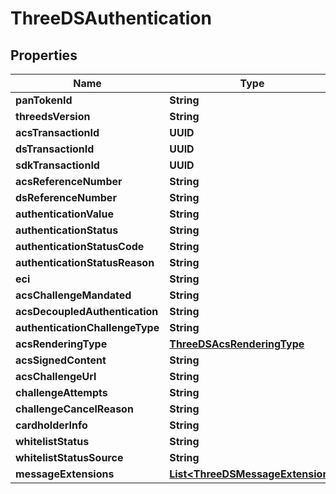 

# ThreeDSAuthentication


## Properties

| Name | Type | Description | Notes |
|------------ | ------------- | ------------- | -------------|
|**panTokenId** | **String** |  |  [optional] |
|**threedsVersion** | **String** |  |  [optional] |
|**acsTransactionId** | **UUID** |  |  [optional] |
|**dsTransactionId** | **UUID** |  |  [optional] |
|**sdkTransactionId** | **UUID** |  |  [optional] |
|**acsReferenceNumber** | **String** |  |  [optional] |
|**dsReferenceNumber** | **String** |  |  [optional] |
|**authenticationValue** | **String** |  |  [optional] |
|**authenticationStatus** | **String** |  |  [optional] |
|**authenticationStatusCode** | **String** |  |  [optional] |
|**authenticationStatusReason** | **String** |  |  [optional] |
|**eci** | **String** |  |  [optional] |
|**acsChallengeMandated** | **String** |  |  [optional] |
|**acsDecoupledAuthentication** | **String** |  |  [optional] |
|**authenticationChallengeType** | **String** |  |  [optional] |
|**acsRenderingType** | [**ThreeDSAcsRenderingType**](ThreeDSAcsRenderingType.md) |  |  [optional] |
|**acsSignedContent** | **String** |  |  [optional] |
|**acsChallengeUrl** | **String** |  |  [optional] |
|**challengeAttempts** | **String** |  |  [optional] |
|**challengeCancelReason** | **String** |  |  [optional] |
|**cardholderInfo** | **String** |  |  [optional] |
|**whitelistStatus** | **String** |  |  [optional] |
|**whitelistStatusSource** | **String** |  |  [optional] |
|**messageExtensions** | [**List&lt;ThreeDSMessageExtension&gt;**](ThreeDSMessageExtension.md) |  |  [optional] |



